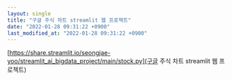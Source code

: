 ```yaml
---
layout: single
title: "구글 주식 차트 streamlit 웹 프로젝트"
date: "2022-01-28 09:31:22 +0900"
last_modified_at: "2022-01-28 09:31:22 +0900"
---
```


[https://share.streamlit.io/seongjae-yoo/streamlit_ai_bigdata_project/main/stock.py](구글 주식 차트 streamlit 웹 프로젝트)

